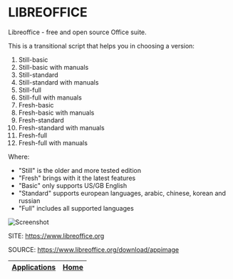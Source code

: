 # LIBREOFFICE

 Libreoffice - free and open source Office suite.
 
 This is a transitional script that helps you in choosing a version:

  1) Still-basic
  2) Still-basic with manuals
  3) Still-standard
  4) Still-standard with manuals
  5) Still-full
  6) Still-full with manuals
  7) Fresh-basic
  8) Fresh-basic with manuals
  9) Fresh-standard
  10) Fresh-standard with manuals
  11) Fresh-full
  12) Fresh-full with manuals

  Where:
  - "Still" is the older and more tested edition
  - "Fresh" brings with it the latest features
  - "Basic" only supports US/GB English
  - "Standard" supports european languages, arabic, chinese, korean and russian
  - "Full" includes all supported languages
 
 ![Screenshot](https://upload.wikimedia.org/wikipedia/commons/4/42/LibreOffice_7.2.4.1_start_centre_screenshot.png)
 
 SITE: https://www.libreoffice.org

 SOURCE: https://www.libreoffice.org/download/appimage

 | [Applications](https://portable-linux-apps.github.io/apps.html) | [Home](https://portable-linux-apps.github.io)
 | --- | --- |
